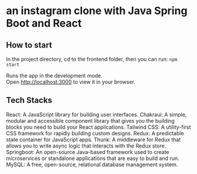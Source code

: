 # an instagram clone with Java Spring Boot and React

## How to start

In the project directory, cd to the frontend folder, then you can run: `npm start`

Runs the app in the development mode.\
Open [http://localhost:3000](http://localhost:3000) to view it in your browser.

## Tech Stacks

React: A JavaScript library for building user interfaces.
Chakraui: A simple, modular and accessible component library that gives you the building blocks you need to build your React applications.
Tailwind CSS: A utility-first CSS framework for rapidly building custom designs.
Redux: A predictable state container for JavaScript apps.
Thunk: A middleware for Redux that allows you to write async logic that interacts with the Redux store.
Springboot: An open-source Java-based framework used to create microservices or standalone applications that are easy to build and run.
MySQL: A free, open-source, relational database management system.
